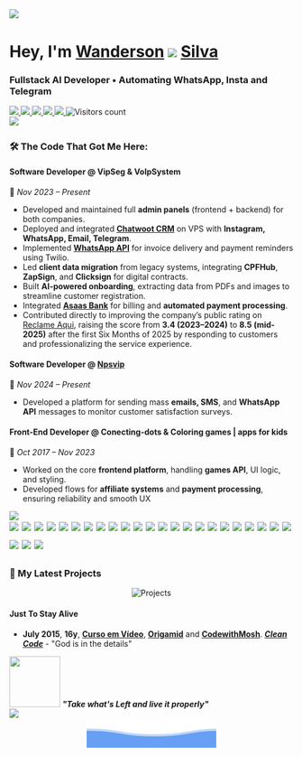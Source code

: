 <img src="https://user-images.githubusercontent.com/73097560/115834477-dbab4500-a447-11eb-908a-139a6edaec5c.gif">

<h1>Hey, I'm <a href="https://codewithsilva.com" target="_blank">Wanderson</a> 
<img src="https://emojis.slackmojis.com/emojis/images/1531849430/4246/blob-sunglasses.gif?1531849430" width="32"/> 
<a href="https://codewithsilva.com" target="_blank">Silva</a></h1>

<h3>Fullstack AI Developer • Automating WhatsApp, Insta and Telegram</h3>

<div>
  <a href="https://codewithsilva.com" target="_blank">
    <img src="https://img.shields.io/badge/-Portfolio-000000?style=flat-square&logo=openapiinitiative&logoColor=white" height="36"/>
  </a>

  <a href="https://api.whatsapp.com/send?phone=5581987113364&text=Hey" target="_blank">
  <img src="https://img.shields.io/badge/-Whatsapp-4CA143?style=flat-square&labelColor=4CA143&logo=whatsapp&logoColor=white&link)" height="36"/>
  </a>
  
  <a href="https://t.me/codewithsilva" alt="blackcater's blog" target="_blank">
  <img src="https://img.shields.io/badge/Telegram-2CA5E0?style=flat-square&labelColor=2CA5E0&logo=telegram&logoColor=white" height="36" />
  </a>
  
  <a href="https://www.instagram.com/codewithsilva/">
    <img src="https://img.shields.io/badge/-Instagram-C13584?style=flat-square&logo=Instagram&logoColor=white" height='36'/>
  </a>

  <a href="https://drive.google.com/file/d/1TaTsnHNDZWMixlVM_44xkclxXuVW0Pfl/view?usp=sharing" target="_blank">
    <img src="https://img.shields.io/badge/Resume.pdf-blue?style=flat-square&logo=GoogleDocs&logoColor=white" height="36"/>
  </a>
  
  <img src="https://komarev.com/ghpvc/?username=psilva999&theme=github_dark&color=447ff7&label=Visitors" height="36" alt="Visitors count"/>
</div>

<img src="https://user-images.githubusercontent.com/73097560/115834477-dbab4500-a447-11eb-908a-139a6edaec5c.gif">

### 🛠️ The Code That Got Me Here:

#### **Software Developer** @ VipSeg & VolpSystem  

📅 *Nov 2023 – Present*

- Developed and maintained full **admin panels** (frontend + backend) for both companies.  
- Deployed and integrated [**Chatwoot CRM**](https://github.com/chatwoot/chatwoot) on VPS with **Instagram, WhatsApp, Email, Telegram**.  
- Implemented [**WhatsApp API**](https://www.twilio.com/en-us) for invoice delivery and payment reminders using Twilio.  
- Led **client data migration** from legacy systems, integrating **CPFHub**, **ZapSign**, and **Clicksign** for digital contracts.  
- Built **AI-powered onboarding**, extracting data from PDFs and images to streamline customer registration.  
- Integrated [**Asaas Bank**](https://www.asaas.com) for billing and **automated payment processing**.  
- Contributed directly to improving the company’s public rating on [Reclame Aqui](https://www.reclameaqui.com.br/empresa/vipseg-brasil/), raising the score from **3.4 (2023–2024)** to **8.5 (mid-2025)** after the first Six Months of 2025 by responding to customers and professionalizing the service experience.

#### **Software Developer** @ [Npsvip](https://npsvip.com.br)

📅 *Nov 2024 – Present*

- Developed a platform for sending mass **emails, SMS**, and **WhatsApp API** messages to monitor customer satisfaction surveys.   

#### **Front-End Developer** @ Conecting-dots & Coloring games | apps for kids  
📅 *Oct 2017 – Nov 2023*

- Worked on the core **frontend platform**, handling **games API**, UI logic, and styling.  
- Developed flows for **affiliate systems** and **payment processing**, ensuring reliability and smooth UX

<img src="https://user-images.githubusercontent.com/73097560/115834477-dbab4500-a447-11eb-908a-139a6edaec5c.gif">

<div style="display:flex; flex-wrap:wrap; gap:6px; align-items:center;">
  <img src="https://img.shields.io/badge/-WhatsApp%20Automation-25D366?style=flat-square&logo=whatsapp&logoColor=white" height="26"/>
  <img src="https://img.shields.io/badge/-Instagram%20Automation-E4405F?style=flat-square&logo=instagram&logoColor=white" height="26"/>
  <img src="https://img.shields.io/badge/-Telegram%20Bot-26A5E4?style=flat-square&logo=telegram&logoColor=white" height="26"/>

  <img src="https://img.shields.io/badge/-OpenAI-412991?style=flat-square&logo=openai&logoColor=white" height="26"/>
  <img src="https://img.shields.io/badge/-Grok.API-000000?style=flat-square&logo=openapiinitiative&logoColor=white" height="26"/>
  <img src="https://img.shields.io/badge/-n8n-FE6D73?style=flat-square&logo=n8n&logoColor=white" height="26"/>
  <img src="https://img.shields.io/badge/-Chatwoot-1F2937?style=flat-square&logo=database&logoColor=white" height="26"/>

  <img src="https://img.shields.io/badge/-Flutter-02569B?style=flat-square&logo=flutter&logoColor=white" height="26"/>
  <img src="https://img.shields.io/badge/-React%20Native-61DAFB?style=flat-square&logo=react&logoColor=black" height="26"/>
  <img src="https://img.shields.io/badge/-Next.js-000000?style=flat-square&logo=nextdotjs&logoColor=white" height="26"/>
  <img src="https://img.shields.io/badge/-React-61DAFB?style=flat-square&logo=react&logoColor=black" height="26"/>

  <img src="https://img.shields.io/badge/-Python-3776AB?style=flat-square&logo=python&logoColor=white" height="26"/>
  <img src="https://img.shields.io/badge/-FastAPI-009688?style=flat-square&logo=fastapi&logoColor=white" height="26"/>
  <img src="https://img.shields.io/badge/-PyTorch-EE4C2C?style=flat-square&logo=pytorch&logoColor=white" height="26"/>
  <img src="https://img.shields.io/badge/-NumPy-013243?style=flat-square&logo=numpy&logoColor=white" height="26"/>

  <img src="https://img.shields.io/badge/-TypeScript-3178C6?style=flat-square&logo=typescript&logoColor=white" height="26"/>
  <img src="https://img.shields.io/badge/-PostgreSQL-4169E1?style=flat-square&logo=postgresql&logoColor=white" height="26"/>
  <img src="https://img.shields.io/badge/-MySQL-4479A1?style=flat-square&logo=mysql&logoColor=white" height="26"/>
  <img src="https://img.shields.io/badge/-SQLite-003B57?style=flat-square&logo=sqlite&logoColor=white" height="26"/>
  <img src="https://img.shields.io/badge/-JavaScript-F7DF1E?style=flat-square&logo=javascript&logoColor=black" height="26"/>

  <img src="https://img.shields.io/badge/-Node.js-339933?style=flat-square&logo=node.js&logoColor=white" height="26"/>
  <img src="https://img.shields.io/badge/-Git-F05032?style=flat-square&logo=git&logoColor=white" height="26"/>
  <img src="https://img.shields.io/badge/-StyledComponents-DB7093?style=flat-square&logo=styled-components&logoColor=white" height="26"/>
  
  <img src="https://img.shields.io/badge/-HTML-E34F26?style=flat-square&logo=html5&logoColor=white" height="26"/>
  <img src="https://img.shields.io/badge/-SCSS-CC6699?style=flat-square&logo=sass&logoColor=white" height="26"/>
  <img src="https://img.shields.io/badge/-Figma-F24E1E?style=flat-square&logo=figma&logoColor=white" height="26"/>
</div>


### 🚀 My Latest Projects

<div align="center">
  <img src="https://i.ibb.co/8gPjMvBH/photo-2025-07-13-20-14-54-removebg-preview.png" height="150" alt="Projects"/>
</div>

#### **Just To Stay Alive**  

- **July 2015**, **16y**, **[Curso em Vídeo](https://www.youtube.com/c/CursoemV%C3%ADdeo)**, **[Origamid](https://www.origamid.com/)** and **[CodewithMosh](https://codewithmosh.com/)**. **[*Clean Code*](https://www.amazon.com/Clean-Code-Handbook-Software-Craftsmanship/dp/0132350882)** - "God is in the details"

<div>
  <a href="https://animesonlinecc.to/anime/dragon-ball-z/" target="_blank"><img src="https://i.pinimg.com/originals/2c/cd/8e/2ccd8ed8547854740b91f3c41256ae92.gif" width="90" height="90"/></a>
  <i style="font-weight:bold;">"Take what's Left and live it properly"</i>
</div>

<img src="https://user-images.githubusercontent.com/73097560/115834477-dbab4500-a447-11eb-908a-139a6edaec5c.gif">

<div align='center'><img src="waves.svg" alt="waves"></div>
